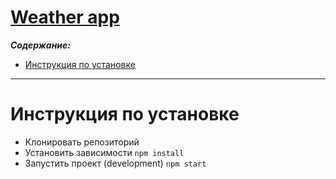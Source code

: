 # [Weather app](https://hydrobee3000.github.io/weather/#/current-weather)

**_Содержание:_**

- [Инструкция по установке](#Setup-info)

--- 

# Инструкция по установке <a name="Setup-info"></a>

- Клонировать репозиторий
- Установить зависимости `npm install`
- Запустить проект (development) `npm start`
